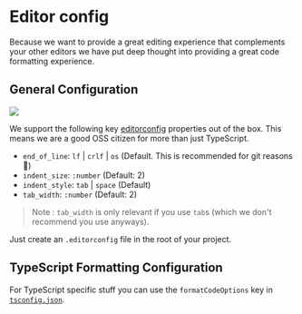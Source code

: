 # Editor config
Because we want to provide a great editing experience that complements your other editors we have put deep thought into providing a great code formatting experience.

## General Configuration
![](http://editorconfig.org/logo.png)

We support the following key [editorconfig][editorconfig] properties out of the box. This means we are a good OSS citizen for more than just TypeScript.

* `end_of_line`: `lf` | `crlf` | `os` (Default. This is recommended for git reasons 🌹)
* `indent_size`: `:number` (Default: 2)
* `indent_style`: `tab` | `space` (Default)
* `tab_width`: `:number` (Default: 2)

> Note : `tab_width` is only relevant if you use `tab`s (which we don't recommend you use anyways).

Just create an `.editorconfig` file in the root of your project.

## TypeScript Formatting Configuration


For TypeScript specific stuff you can use the `formatCodeOptions` key in [`tsconfig.json`][tsconfig.json].

[editorconfig]:http://editorconfig.org/
[tsconfig.json]:/features/tsconfig.md

[NotReallyUsed]: the-following-is-not-really-used-but-I-wanted-to-keep-these-links
[editorOptions]: https://github.com/alm-tools/alm/blob/master/src/server/disk/editorOptions.ts
